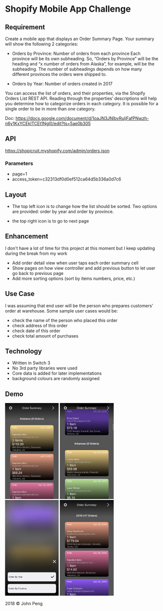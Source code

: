# Shopify Mobile App Challenge  

## Requirement 

Create a mobile app that displays an Order Summary Page. Your summary will show the following 2 categories:

- Orders by Province: Number of orders from each province
Each province will be its own subheading. So, “Orders by Province” will be the heading and “x number of orders from Alaska”, for example, will be the subheading. The number of subheadings depends on how many different provinces the orders were shipped to.

- Orders by Year: Number of orders created in 2017

You can access the list of orders, and their properties, via the Shopify Orders List REST API. Reading through the properties’ descriptions will help you determine how to categorize orders in each category. It is possible for a single order to be in more than one category.

Doc: https://docs.google.com/document/d/1oaJN3JNlbvRuljFafPNwzh-n6y1KxYCEkITCEt1Ngl0/edit?ts=5ae0b305

## API

https://shopicruit.myshopify.com/admin/orders.json

### Parameters  

* page=1
* access_token=c32313df0d0ef512ca64d5b336a0d7c6



## Layout

- The top left icon is to change how the list should be sorted. Two options are provided: order by year and order by province.

- the top right icon is to go to next page

## Enhancement 

I don't have a lot of time for this project at this moment but I keep updating during the break from my work

- Add order detail view when user taps each order summary cell
- Show pages on how view controller and add previous button to let user go back to previous page
- Add more sorting options (sort by items numbers, price, etc.)

## Use Case

I was assuming that end user will be the person who prepares customers' order at warehouse. Some sample user cases would be:
- check the name of the person who placed this order
- check address of this order
- check date of this order
- check total amount of purchases  

## Technology

- Written in Switch 3 
- No 3rd party libraries were used
- Core data is added for later implementations 
- background colours are randomly assigned 

## Demo


<img src="https://github.com/jpeng06/Shopify-Mobile-App-Challenge/blob/master/demo/Simulator%20Screen%20Shot%20-%20iPhone%208%20Plus%20-%202018-07-08%20at%2000.07.04.png" width="35%">
<img src="https://github.com/jpeng06/Shopify-Mobile-App-Challenge/blob/master/demo/Simulator%20Screen%20Shot%20-%20iPhone%208%20Plus%20-%202018-07-08%20at%2000.07.23.png" width="35%">
<img src="https://github.com/jpeng06/Shopify-Mobile-App-Challenge/blob/master/demo/Simulator%20Screen%20Shot%20-%20iPhone%208%20Plus%20-%202018-07-08%20at%2000.07.27.png" width="35%">
<img src="https://github.com/jpeng06/Shopify-Mobile-App-Challenge/blob/master/demo/Simulator%20Screen%20Shot%20-%20iPhone%208%20Plus%20-%202018-07-08%20at%2000.07.34.png" width="35%">

2018 © John Peng

